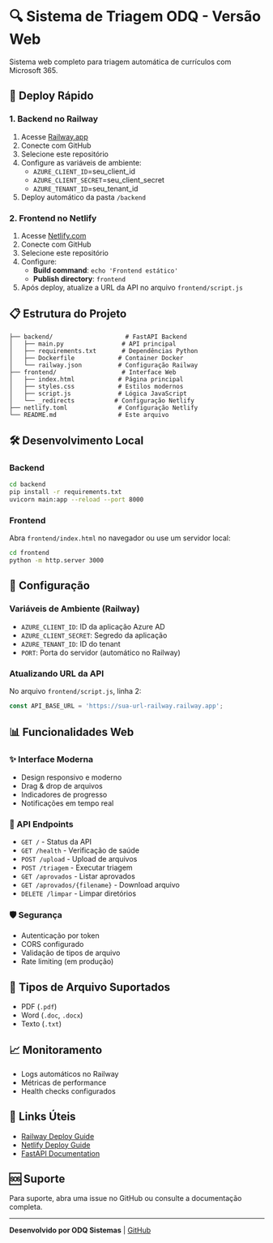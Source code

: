 # 🔍 Sistema de Triagem ODQ - Versão Web

Sistema web completo para triagem automática de currículos com Microsoft 365.

## 🚀 Deploy Rápido

### 1. Backend no Railway

1. Acesse [Railway.app](https://railway.app)
2. Conecte com GitHub
3. Selecione este repositório
4. Configure as variáveis de ambiente:
   - `AZURE_CLIENT_ID`=seu_client_id
   - `AZURE_CLIENT_SECRET`=seu_client_secret
   - `AZURE_TENANT_ID`=seu_tenant_id
5. Deploy automático da pasta `/backend`

### 2. Frontend no Netlify

1. Acesse [Netlify.com](https://netlify.com)
2. Conecte com GitHub
3. Selecione este repositório
4. Configure:
   - **Build command**: `echo 'Frontend estático'`
   - **Publish directory**: `frontend`
5. Após deploy, atualize a URL da API no arquivo `frontend/script.js`

## 📋 Estrutura do Projeto

```text
├── backend/                    # FastAPI Backend
│   ├── main.py                # API principal
│   ├── requirements.txt       # Dependências Python
│   ├── Dockerfile            # Container Docker
│   └── railway.json          # Configuração Railway
├── frontend/                  # Interface Web
│   ├── index.html            # Página principal
│   ├── styles.css            # Estilos modernos
│   ├── script.js             # Lógica JavaScript
│   └── _redirects           # Configuração Netlify
├── netlify.toml              # Configuração Netlify
└── README.md                 # Este arquivo
```

## 🛠️ Desenvolvimento Local

### Backend

```bash
cd backend
pip install -r requirements.txt
uvicorn main:app --reload --port 8000
```

### Frontend

Abra `frontend/index.html` no navegador ou use um servidor local:

```bash
cd frontend
python -m http.server 3000
```

## 🔧 Configuração

### Variáveis de Ambiente (Railway)

- `AZURE_CLIENT_ID`: ID da aplicação Azure AD
- `AZURE_CLIENT_SECRET`: Segredo da aplicação
- `AZURE_TENANT_ID`: ID do tenant
- `PORT`: Porta do servidor (automático no Railway)

### Atualizando URL da API

No arquivo `frontend/script.js`, linha 2:

```javascript
const API_BASE_URL = 'https://sua-url-railway.railway.app';
```

## 📊 Funcionalidades Web

### ✨ Interface Moderna

- Design responsivo e moderno
- Drag & drop de arquivos
- Indicadores de progresso
- Notificações em tempo real

### 🔄 API Endpoints

- `GET /` - Status da API
- `GET /health` - Verificação de saúde
- `POST /upload` - Upload de arquivos
- `POST /triagem` - Executar triagem
- `GET /aprovados` - Listar aprovados
- `GET /aprovados/{filename}` - Download arquivo
- `DELETE /limpar` - Limpar diretórios

### 🛡️ Segurança

- Autenticação por token
- CORS configurado
- Validação de tipos de arquivo
- Rate limiting (em produção)

## 🎯 Tipos de Arquivo Suportados

- PDF (`.pdf`)
- Word (`.doc`, `.docx`)
- Texto (`.txt`)

## 📈 Monitoramento

- Logs automáticos no Railway
- Métricas de performance
- Health checks configurados

## 🔗 Links Úteis

- [Railway Deploy Guide](https://docs.railway.app)
- [Netlify Deploy Guide](https://docs.netlify.com)
- [FastAPI Documentation](https://fastapi.tiangolo.com)

## 🆘 Suporte

Para suporte, abra uma issue no GitHub ou consulte a documentação completa.

---

**Desenvolvido por ODQ Sistemas** | [GitHub](https://github.com/licitaquiassessoriaoficial-creator/triagem)
 
 